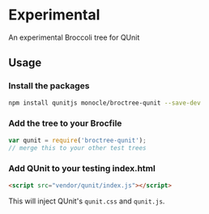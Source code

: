 # Experimental

An experimental Broccoli tree for QUnit

## Usage

### Install the packages

```bash
npm install qunitjs monocle/broctree-qunit --save-dev
```

### Add the tree to your Brocfile

```javascript
var qunit = require('broctree-qunit');
// merge this to your other test trees
```

### Add QUnit to your testing index.html

```html
<script src="vendor/qunit/index.js"></script>
```

This will inject QUnit's `qunit.css` and `qunit.js`.
